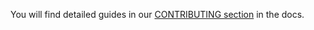 You will find detailed guides in our [CONTRIBUTING section](https://halodrops.readthedocs.io/CONTRIBUTING) in the docs.